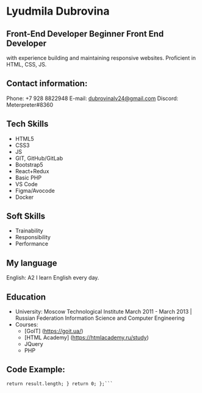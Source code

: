 # Lyudmila Dubrovina

## Front-End Developer Beginner Front End Developer

with experience building and maintaining responsive websites. Proficient in HTML, CSS, JS.

## Contact information:

Phone: +7 928 8822948
E-mail: dubrovinalv24@gmail.com
Discord: Мeterpreter#8360

## Tech Skills

- HTML5
- CSS3
- JS
- GIT, GitHub/GitLab
- Bootstrap5
- React+Redux
- Basic PHP
- VS Code
- Figma/Avocode
- Docker

## Soft Skills

- Trainability
- Responsibility
- Performance

## My language

English: A2
I learn English every day.

## Education

- University: Moscow Technological Institute March 2011 - March 2013 | Russian Federation Information Science and Computer Engineering
- Courses:
  - [GoIT] (https://goit.ua/)
  - [HTML Academy] (https://htmlacademy.ru/study)
  - JQuery
  - PHP

## Code Example:

````var countBits = function(n) { var result = n.toString(2).match(/1/g); if (result){
return result.length; } return 0; };```
````
